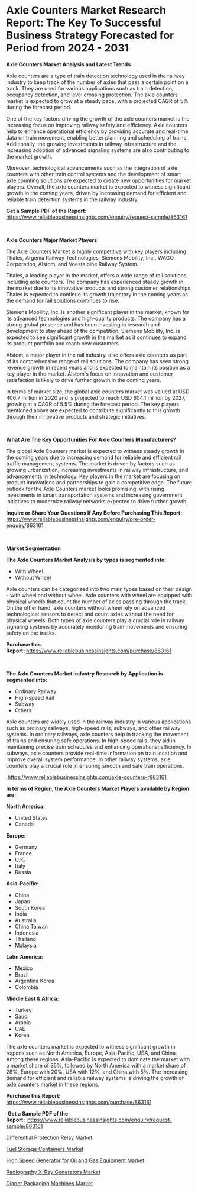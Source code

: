 <p><h1>Axle Counters Market Research Report: The Key To Successful Business Strategy Forecasted for Period from 2024 - 2031</h1></p><p><strong>Axle Counters Market Analysis and Latest Trends</strong></p>
<p><p>Axle counters are a type of train detection technology used in the railway industry to keep track of the number of axles that pass a certain point on a track. They are used for various applications such as train detection, occupancy detection, and level crossing protection. The axle counters market is expected to grow at a steady pace, with a projected CAGR of 5% during the forecast period.</p><p>One of the key factors driving the growth of the axle counters market is the increasing focus on improving railway safety and efficiency. Axle counters help to enhance operational efficiency by providing accurate and real-time data on train movement, enabling better planning and scheduling of trains. Additionally, the growing investments in railway infrastructure and the increasing adoption of advanced signaling systems are also contributing to the market growth.</p><p>Moreover, technological advancements such as the integration of axle counters with other train control systems and the development of smart axle counting solutions are expected to create new opportunities for market players. Overall, the axle counters market is expected to witness significant growth in the coming years, driven by increasing demand for efficient and reliable train detection systems in the railway industry.</p></p>
<p><strong>Get a Sample PDF of the Report:&nbsp;</strong> <a href="https://www.reliablebusinessinsights.com/enquiry/request-sample/863161">https://www.reliablebusinessinsights.com/enquiry/request-sample/863161</a></p>
<p>&nbsp;</p>
<p><strong>Axle Counters Major Market Players</strong></p>
<p><p>The Axle Counters Market is highly competitive with key players including Thales, Argenia Railway Technologies, Siemens Mobility, Inc., WAGO Corporation, Alstom, and Voestalpine Railway System. </p><p>Thales, a leading player in the market, offers a wide range of rail solutions including axle counters. The company has experienced steady growth in the market due to its innovative products and strong customer relationships. Thales is expected to continue its growth trajectory in the coming years as the demand for rail solutions continues to rise.</p><p>Siemens Mobility, Inc. is another significant player in the market, known for its advanced technologies and high-quality products. The company has a strong global presence and has been investing in research and development to stay ahead of the competition. Siemens Mobility, Inc. is expected to see significant growth in the market as it continues to expand its product portfolio and reach new customers.</p><p>Alstom, a major player in the rail industry, also offers axle counters as part of its comprehensive range of rail solutions. The company has seen strong revenue growth in recent years and is expected to maintain its position as a key player in the market. Alstom's focus on innovation and customer satisfaction is likely to drive further growth in the coming years.</p><p>In terms of market size, the global axle counters market was valued at USD 406.7 million in 2020 and is projected to reach USD 604.1 million by 2027, growing at a CAGR of 5.5% during the forecast period. The key players mentioned above are expected to contribute significantly to this growth through their innovative products and strategic initiatives.</p></p>
<p>&nbsp;</p>
<p><strong>What Are The Key Opportunities For Axle Counters Manufacturers?</strong></p>
<p><p>The global Axle Counters market is expected to witness steady growth in the coming years due to increasing demand for reliable and efficient rail traffic management systems. The market is driven by factors such as growing urbanization, increasing investments in railway infrastructure, and advancements in technology. Key players in the market are focusing on product innovations and partnerships to gain a competitive edge. The future outlook for the Axle Counters market looks promising, with rising investments in smart transportation systems and increasing government initiatives to modernize railway networks expected to drive further growth.</p></p>
<p><strong>Inquire or Share Your Questions If Any Before Purchasing This Report:</strong> <a href="https://www.reliablebusinessinsights.com/enquiry/pre-order-enquiry/863161">https://www.reliablebusinessinsights.com/enquiry/pre-order-enquiry/863161</a></p>
<p>&nbsp;</p>
<p><strong>Market Segmentation</strong></p>
<p><strong>The Axle Counters Market Analysis by types is segmented into:</strong></p>
<p><ul><li>With Wheel</li><li>Without Wheel</li></ul></p>
<p><p>Axle counters can be categorized into two main types based on their design - with wheel and without wheel. Axle counters with wheel are equipped with physical wheels that count the number of axles passing through the track. On the other hand, axle counters without wheel rely on advanced technological sensors to detect and count axles without the need for physical wheels. Both types of axle counters play a crucial role in railway signaling systems by accurately monitoring train movements and ensuring safety on the tracks.</p></p>
<p><strong>Purchase this Report:&nbsp;</strong><a href="https://www.reliablebusinessinsights.com/purchase/863161">https://www.reliablebusinessinsights.com/purchase/863161</a></p>
<p>&nbsp;</p>
<p><strong>The Axle Counters Market Industry Research by Application is segmented into:</strong></p>
<p><ul><li>Ordinary Railway</li><li>High-speed Rail</li><li>Subway</li><li>Others</li></ul></p>
<p><p>Axle counters are widely used in the railway industry in various applications such as ordinary railways, high-speed rails, subways, and other railway systems. In ordinary railways, axle counters help in tracking the movement of trains and ensuring safe operations. In high-speed rails, they aid in maintaining precise train schedules and enhancing operational efficiency. In subways, axle counters provide real-time information on train location and improve overall system performance. In other railway systems, axle counters play a crucial role in ensuring smooth and safe train operations.</p></p>
<p><a href="https://www.reliablebusinessinsights.com/axle-counters-r863161">&nbsp;https://www.reliablebusinessinsights.com/axle-counters-r863161</a></p>
<p><strong>In terms of Region, the Axle Counters Market Players available by Region are:</strong></p>
<p>
    <p> <strong> North America: </strong>
        <ul>
            <li>United States</li>
            <li>Canada</li>
        </ul>
        </p> 
    <p> <strong> Europe: </strong>
        <ul>
            <li>Germany</li>
            <li>France</li>
            <li>U.K.</li>
            <li>Italy</li>
            <li>Russia</li>
        </ul>
        </p> 
    <p> <strong> Asia-Pacific: </strong>
        <ul>
            <li>China</li>
            <li>Japan</li>
            <li>South Korea</li>
            <li>India</li>
            <li>Australia</li>
            <li>China Taiwan</li>
            <li>Indonesia</li>
            <li>Thailand</li>
            <li>Malaysia</li>
        </ul>
        </p> 
    <p> <strong> Latin America: </strong>
        <ul>
            <li>Mexico</li>
            <li>Brazil</li>
            <li>Argentina Korea</li>
            <li>Colombia</li>
        </ul>
        </p> 
    <p> <strong> Middle East & Africa: </strong>
        <ul>
            <li>Turkey</li>
            <li>Saudi</li>
            <li>Arabia</li>
            <li>UAE</li>
            <li>Korea</li>
        </ul>
    </p>
    </p>
<p><p>The axle counters market is expected to witness significant growth in regions such as North America, Europe, Asia-Pacific, USA, and China. Among these regions, Asia-Pacific is expected to dominate the market with a market share of 35%, followed by North America with a market share of 28%, Europe with 20%, USA with 12%, and China with 5%. The increasing demand for efficient and reliable railway systems is driving the growth of axle counters market in these regions.</p></p>
<p><strong>Purchase this Report: </strong><a href="https://www.reliablebusinessinsights.com/purchase/863161">https://www.reliablebusinessinsights.com/purchase/863161</a></p>
<p>&nbsp;<strong>Get a Sample PDF of the Report:&nbsp;&nbsp;</strong><a href="https://www.reliablebusinessinsights.com/enquiry/request-sample/863161">https://www.reliablebusinessinsights.com/enquiry/request-sample/863161</a></p>
<p><strong></strong></p>
<p><p><a href="https://www.linkedin.com/pulse/differential-protection-relay-market-global-share-ranking-overall-bvn0f?trackingId=WcHKCWmNQjWagFG5HqHqJg%3D%3D">Differential Protection Relay Market</a></p><p><a href="https://github.com/LarryPearsongXXfvf/Market-Research-Report-List-1/blob/main/fuel-storage-containers-market.md">Fuel Storage Containers Market</a></p><p><a href="https://issuu.com/reportprime-2/docs/high-speed-generator-for-oil-and-gas-equipment-mar">High Speed Generator for Oil and Gas Equipment Market</a></p><p><a href="https://www.linkedin.com/pulse/radiography-x-ray-generators-market-size-growing-cagr-skwde?trackingId=WG6WVmkPSV%2BKISSZbbQwJA%3D%3D">Radiography X-Ray Generators Market</a></p><p><a href="https://github.com/brendafegmorris532/Market-Research-Report-List-1/blob/main/diaper-packaging-machines-market.md">Diaper Packaging Machines Market</a></p></p>